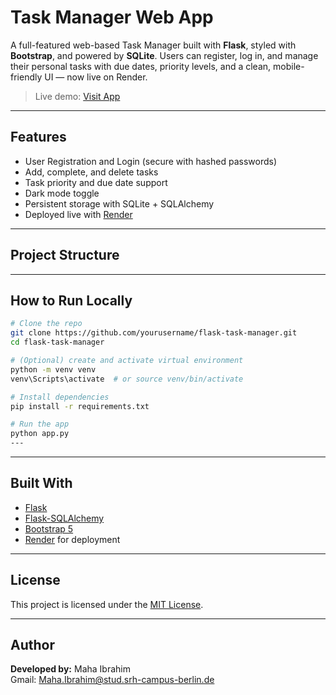 #  Task Manager Web App

A full-featured web-based Task Manager built with **Flask**, styled with **Bootstrap**, and powered by **SQLite**. Users can register, log in, and manage their personal tasks with due dates, priority levels, and a clean, mobile-friendly UI — now live on Render.

> Live demo: [Visit App](https://flask-task-manager-6ejh.onrender.com/)

---

## Features

-  User Registration and Login (secure with hashed passwords)
-  Add, complete, and delete tasks
-  Task priority and due date support
-  Dark mode toggle
-  Persistent storage with SQLite + SQLAlchemy
-  Deployed live with [Render](https://render.com)

---

##  Project Structure


---

##  How to Run Locally

```bash
# Clone the repo
git clone https://github.com/yourusername/flask-task-manager.git
cd flask-task-manager

# (Optional) create and activate virtual environment
python -m venv venv
venv\Scripts\activate  # or source venv/bin/activate

# Install dependencies
pip install -r requirements.txt

# Run the app
python app.py
---

```

---

## Built With

- [Flask](https://flask.palletsprojects.com/)
- [Flask-SQLAlchemy](https://flask-sqlalchemy.palletsprojects.com/)
- [Bootstrap 5](https://getbootstrap.com/)
- [Render](https://render.com/) for deployment

---

## License

This project is licensed under the [MIT License](LICENSE).

---

## Author

**Developed by:** Maha Ibrahim  
Gmail: Maha.Ibrahim@stud.srh-campus-berlin.de
